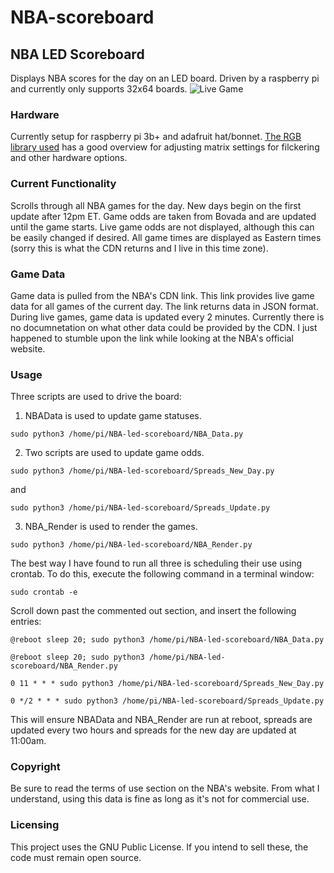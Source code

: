 # NBA-scoreboard

## NBA LED Scoreboard
Displays NBA scores for the day on an LED board. Driven by a raspberry pi and currently only supports 32x64 boards.
![Live Game](https://.github.com/bder222/NBA-scoreboard/blob/master/Game_upcoming.jpg?raw=true)


### Hardware
Currently setup for raspberry pi 3b+ and adafruit hat/bonnet. [The RGB library used](https://github.com/hzeller/rpi-rgb-led-matrix) has a good overview for adjusting matrix settings for filckering and other hardware options.

### Current Functionality
Scrolls through all NBA games for the day. New days begin on the first update after 12pm ET. Game odds are taken from Bovada and are updated until the game starts. Live game odds are not displayed, although this can be easily changed if desired. All game times are displayed as Eastern times (sorry this is what the CDN returns and I live in this time zone).

### Game Data
Game data is pulled from the NBA's CDN link. This link provides live game data for all games of the current day. The link returns data in JSON format. During live games, game data is updated every 2 minutes. Currently there is no documnetation on what other data could be provided by the CDN. I just happened to stumble upon the link while looking at the NBA's official website.

### Usage
Three scripts are used to drive the board:
1. NBAData is used to update game statuses.

`sudo python3 /home/pi/NBA-led-scoreboard/NBA_Data.py`



2. Two scripts are used to update game odds.

`sudo python3 /home/pi/NBA-led-scoreboard/Spreads_New_Day.py`

and 

`sudo python3 /home/pi/NBA-led-scoreboard/Spreads_Update.py`



3. NBA_Render is used to render the games.

`sudo python3 /home/pi/NBA-led-scoreboard/NBA_Render.py`



The best way I have found to run all three is scheduling their use using crontab. To do this, execute the following command in a terminal window:

`sudo crontab -e`

Scroll down past the commented out section, and insert the following entries:

```@reboot sleep 20; sudo python3 /home/pi/NBA-led-scoreboard/NBA_Data.py```

```@reboot sleep 20; sudo python3 /home/pi/NBA-led-scoreboard/NBA_Render.py```

```0 11 * * * sudo python3 /home/pi/NBA-led-scoreboard/Spreads_New_Day.py```

```0 */2 * * * sudo python3 /home/pi/NBA-led-scoreboard/Spreads_Update.py```

This will ensure NBAData and NBA_Render are run at reboot, spreads are updated every two hours and spreads for the new day are updated at 11:00am.

### Copyright
Be sure to read the terms of use section on the NBA's website. From what I understand, using this data is fine as long as it's not for commercial use.

### Licensing
This project uses the GNU Public License. If you intend to sell these, the code must remain open source.
